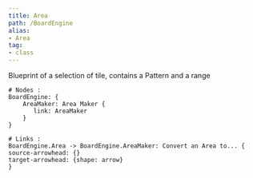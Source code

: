 ```yaml
---
title: Area
path: /BoardEngine
alias: 
- Area
tag: 
- class
---
```

Blueprint of a selection of tile, contains a Pattern and a range
```d2
# Nodes :
BoardEngine: {
    AreaMaker: Area Maker {
       link: AreaMaker
    }
}

# Links :
BoardEngine.Area -> BoardEngine.AreaMaker: Convert an Area to... {
source-arrowhead: {}
target-arrowhead: {shape: arrow}
}

```